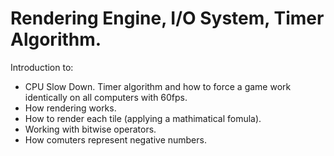 # Rendering Engine, I/O System, Timer Algorithm.

Introduction to:
 - CPU Slow Down. Timer algorithm and how to force a game work identically on all computers
  with 60fps.
 - How rendering works.
 - How to render each tile (applying a mathimatical fomula).
 - Working with bitwise operators.
 - How comuters represent negative numbers.
 

